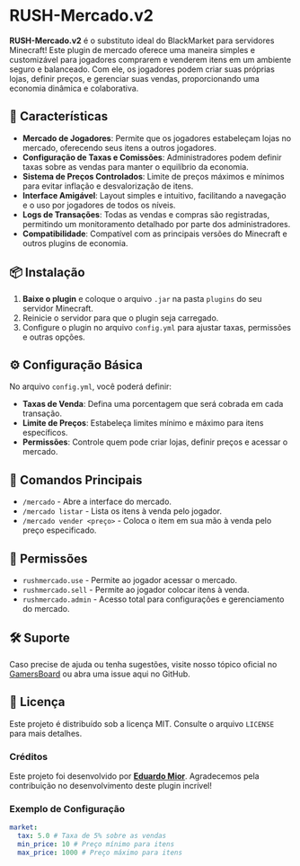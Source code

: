 # RUSH-Mercado.v2

**RUSH-Mercado.v2** é o substituto ideal do BlackMarket para servidores Minecraft! Este plugin de mercado oferece uma maneira simples e customizável para jogadores comprarem e venderem itens em um ambiente seguro e balanceado. Com ele, os jogadores podem criar suas próprias lojas, definir preços, e gerenciar suas vendas, proporcionando uma economia dinâmica e colaborativa.

## 📜 Características

- **Mercado de Jogadores**: Permite que os jogadores estabeleçam lojas no mercado, oferecendo seus itens a outros jogadores.
- **Configuração de Taxas e Comissões**: Administradores podem definir taxas sobre as vendas para manter o equilíbrio da economia.
- **Sistema de Preços Controlados**: Limite de preços máximos e mínimos para evitar inflação e desvalorização de itens.
- **Interface Amigável**: Layout simples e intuitivo, facilitando a navegação e o uso por jogadores de todos os níveis.
- **Logs de Transações**: Todas as vendas e compras são registradas, permitindo um monitoramento detalhado por parte dos administradores.
- **Compatibilidade**: Compatível com as principais versões do Minecraft e outros plugins de economia.

## 📦 Instalação

1. **Baixe o plugin** e coloque o arquivo `.jar` na pasta `plugins` do seu servidor Minecraft.
2. Reinicie o servidor para que o plugin seja carregado.
3. Configure o plugin no arquivo `config.yml` para ajustar taxas, permissões e outras opções.

## ⚙️ Configuração Básica

No arquivo `config.yml`, você poderá definir:

- **Taxas de Venda**: Defina uma porcentagem que será cobrada em cada transação.
- **Limite de Preços**: Estabeleça limites mínimo e máximo para itens específicos.
- **Permissões**: Controle quem pode criar lojas, definir preços e acessar o mercado.

## 📖 Comandos Principais

- `/mercado` - Abre a interface do mercado.
- `/mercado listar` - Lista os itens à venda pelo jogador.
- `/mercado vender <preço>` - Coloca o item em sua mão à venda pelo preço especificado.

## 🔑 Permissões

- `rushmercado.use` - Permite ao jogador acessar o mercado.
- `rushmercado.sell` - Permite ao jogador colocar itens à venda.
- `rushmercado.admin` - Acesso total para configurações e gerenciamento do mercado.

## 🛠 Suporte

Caso precise de ajuda ou tenha sugestões, visite nosso tópico oficial no [GamersBoard](https://gamersboard.com.br/topic/50297-rush-mercado-o-seu-substituto-do-blackmarket/) ou abra uma issue aqui no GitHub.

## 📜 Licença

Este projeto é distribuído sob a licença MIT. Consulte o arquivo `LICENSE` para mais detalhes.

### Créditos

Este projeto foi desenvolvido por **[Eduardo Mior](https://github.com/eduardo-mior)**. Agradecemos pela contribuição no desenvolvimento deste plugin incrível!

### Exemplo de Configuração

```yaml
market:
  tax: 5.0 # Taxa de 5% sobre as vendas
  min_price: 10 # Preço mínimo para itens
  max_price: 1000 # Preço máximo para itens
